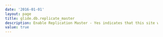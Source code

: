 ```yaml
---
date: '2016-01-01'
layout: page
title: glide.db.replicate_master
description: Enable Replication Master - Yes indicates that this site will be a replication master. Another site should have the replicate URL set to pull the replication making it a replication slave 
value: true 
---
```

